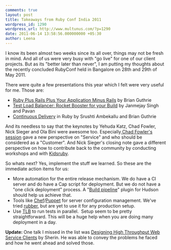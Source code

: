 ```yaml
---
comments: true
layout: post
title: Takeaways from Ruby Conf India 2011
wordpress_id: 1290
wordpress_url: http://www.multunus.com/?p=1290
date: 2011-06-14 13:58:56.000000000 +05:30
author: Leena
---
```

I know its been almost two weeks since its all over, things may not be fresh in mind. And all of us were very busy with "go live" for one of our client projects. But as its "better later than never", I am putting my thoughts about the recently concluded RubyConf held in Bangalore on 28th and 29th of May 2011.

There were quite a few presentations this year which I felt were very useful for me. Those are:
<ul>
	<li><a href="http://rubyconfindia.org/2011/presentations/brianGuthrie-RubyPlusRailsPlusAppMinusRails.key" target="_blank">Ruby Plus Rails Plus Your Application Minus Rails</a> by Brian Guthrie</li>
	<li><a href="http://rubyconfindia.org/2011/presentations/janmejay-TLB-rocketBoosterForYourBuild.pdf" target="_blank">Test Load Balancer: Rocket Booster for your Build</a> by Janmejay Singh and Pavan</li>
	<li><a href="http://rubyconfindia.org/2011/presentations/brianGuthrie-ContinuousDelivery.key" target="_blank">Continuous Delivery</a> in Ruby by Srushti Ambekallu and Brian Guthrie</li>
</ul>
And its needless to say that the keynotes by Yehuda Katz, Chad Fowler, Nick Sieger and Ola Bini were awesome too. Especially<a href="http://rubyconfindia.org/2011/presentations/chadFowler-service.key" target="_blank"> Chad Fowler's session</a> gave a new perspective on "Service" and who should be considered as a "Customer". And Nick Sieger's closing note gave a different perspective on how to contribute back to the community by conducting workshops and with <a href="http://kidsruby.com/" target="_blank">Kidsruby</a>.

So whats next? Yes, implement the stuff we learned. So these are the immediate action items for us:
<ul>
	<li>More automation for the entire release mechanism. We do have a CI server and do have a Cap script for deployment. But we do not have a "one click deployment" process. A "<a href="http://www.google.com/url?sa=D&amp;q=http://code.google.com/p/build-pipeline-plugin/">Build pipeline</a>" plugin for Hudson should help us achieve that.</li>
	<li>Tools like <a href="http://wiki.opscode.com/display/chef/Home">Chef</a>/<a href="http://www.puppetlabs.com/puppet/introduction/">Puppet</a> for server configuration management. We've tried <a href="https://github.com/wr0ngway/rubber/wiki">rubber</a>, but are yet to use it for any production setup.</li>
	<li>Use <a href="http://test-load-balancer.github.com/">TLB</a> to run tests in parallel.  Setup seem to be pretty straightforward. This will be a huge help when you are doing many deployment in a day.</li>
</ul>
<strong>Update: </strong>One talk I missed in the list was <a href="http://rubyconfindia.org/2011/presentations/sherinC-DesigningHighThroughputWebServiceClients.key">Designing High Throughput Web Service Clients</a> by Sherin. He was able to convey the problems he faced and how he went ahead and solved those.

